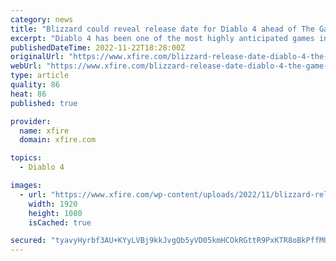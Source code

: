 ```yaml
---
category: news
title: "Blizzard could reveal release date for Diablo 4 ahead of The Game Awards"
excerpt: "Diablo 4 has been one of the most highly anticipated games in recent years. The release of the microtransaction-laden Diablo Immortal earlier this year only made the hunger for the latest installment ..."
publishedDateTime: 2022-11-22T18:28:00Z
originalUrl: "https://www.xfire.com/blizzard-release-date-diablo-4-the-game-awards/"
webUrl: "https://www.xfire.com/blizzard-release-date-diablo-4-the-game-awards/"
type: article
quality: 86
heat: 86
published: true

provider:
  name: xfire
  domain: xfire.com

topics:
  - Diablo 4

images:
  - url: "https://www.xfire.com/wp-content/uploads/2022/11/blizzard-release-date-diablo-4-the-game-awards-8.jpg"
    width: 1920
    height: 1080
    isCached: true

secured: "tyavyHyrbf3AU+KYyLVBj9kkJvgQb5yVD05kmHCOkRGttR9PxKTR8oBkPffMUr6ovSEapLrqe+6lJxbYA2QEVMjn8V62AdsbqA1Efb9I3p3IO21R4znGHSitx50GJGoLOEDsjMcyupOCqVIme7Vjkdg2DhMSs5sUjaQrSd8Pz2DD0Z2nbh6535Pwv4Kn9isVNOqzrcxi1DpHh5fVuqxGoMKq03zd2tL8/gMrycAjdmTVhKpqpdXcGy4ZsnE/DGznET3pEMd6Tfn77UP48fKhscx56JD41hO4VnnWTHozKpPliNPWikfvQVde8OBbForb6Rh4qguKRz4jnodFwurPQZrvhic3tyzdu23VTX8g6nM=;bmi5Z667XBAWeK+OSrqt9A=="
---
```


